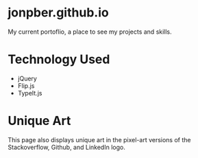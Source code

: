 # jonpber.github.io

My current portoflio, a place to see my projects and skills.

# Technology Used

- jQuery
- Flip.js
- TypeIt.js

# Unique Art

This page also displays unique art in the pixel-art versions of the Stackoverflow, Github, and LinkedIn logo.
